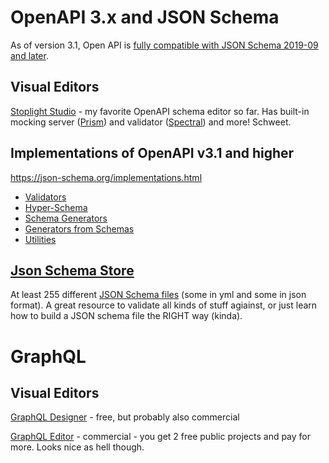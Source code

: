 # OpenAPI 3.x and JSON Schema

As of version 3.1, Open API is [fully compatible with JSON Schema 2019-09 and later](https://apisyouwonthate.com/blog/openapi-v31-and-json-schema-2019-09). 

## Visual Editors

[Stoplight Studio](https://stoplight.io/studio/) - my favorite OpenAPI schema editor so far. Has built-in mocking server ([Prism](https://stoplight.io/open-source/prism/)) and validator ([Spectral](https://stoplight.io/open-source/spectral/)) and more! Schweet. 

## Implementations of OpenAPI v3.1 and higher

https://json-schema.org/implementations.html

- [Validators](https://json-schema.org/implementations.html#validators)
- [Hyper-Schema](https://json-schema.org/implementations.html#hyper-schema)
- [Schema Generators](https://json-schema.org/implementations.html#schema-generators)
- [Generators from Schemas](https://json-schema.org/implementations.html#generators-from-schemas)
- [Utilities](https://json-schema.org/implementations.html#utilities)

## [Json Schema Store](https://www.schemastore.org/json/) 

At least 255 different [JSON Schema files](https://www.schemastore.org/json/) (some in yml and some in json format). A great resource to validate all kinds of stuff agiainst, or just learn how to build a JSON schema file the RIGHT way (kinda). 



# GraphQL

## Visual Editors

[GraphQL Designer](http://graphqldesigner.com/) - free, but probably also commercial 

[GraphQL Editor](https://app.graphqleditor.com/) - commercial - you get 2 free public projects and pay for more. Looks nice as hell though. 